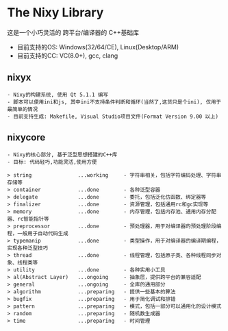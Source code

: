 #  The Nixy Library

这是一个小巧灵活的 跨平台/编译器的 C++基础库

* 目前支持的OS: Windows(32/64/CE), Linux(Desktop/ARM)
* 目前支持的CC: VC(8.0+), gcc, clang

## nixyx

    - Nixy的构建系统, 使用 Qt 5.1.1 编写
    - 脚本可以使用ini和js, 其中ini不支持条件判断和循环(当然了,这货只是个ini), 仅用于最简单的情况
    - 目前支持生成: Makefile, Visual Studio项目文件(Format Version 9.00 以上)

## nixycore

    - Nixy的核心部分, 基于泛型思想搭建的C++库
    - 目标: 代码轻巧,功能灵活,使用方便

    > string	           ...working     - 字符串相关，包括字符编码处理、字符串存储等
    > container            ...done        - 各种泛型容器
    > delegate	           ...done        - 委托，包括泛化仿函数、绑定器等
    > finalizer            ...done        - 资源管理，包括通用rc和gc实现等
    > memory               ...done        - 内存管理，包括内存池、通用内存分配器、rc智能指针等
    > preprocessor	       ...done        - 预处理器，用于对编译器的预处理阶段编程，一般用于自动代码生成
    > typemanip	           ...done        - 类型操作，用于对编译器的编译期编程，实现各种泛型技巧
    > thread               ...done        - 线程管理，包括原子类、各种线程同步对象、线程类等
    > utility              ...done        - 各种实用小工具
    > al(Abstract Layer)   ...ongoing     - 抽象层，提供跨平台的兼容适配
    > general              ...ongoing     - 全库的通用部分
    > algorithm	           ...preparing   - 提供一些基本的算法
    > bugfix               ...preparing   - 用于简化调试和排错
    > pattern              ...preparing   - 模式，包括一部分可以通用化的设计模式
    > random               ...preparing   - 随机数生成器
    > time                 ...preparing   - 时间管理
